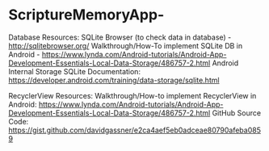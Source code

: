# ScriptureMemoryApp-
Database Resources:
  SQLite Browser (to check data in database) - http://sqlitebrowser.org/
  Walkthrough/How-To implement SQLite DB in Android - https://www.lynda.com/Android-tutorials/Android-App-Development-Essentials-Local-Data-Storage/486757-2.html
  Android Internal Storage SQLite Documentation: https://developer.android.com/training/data-storage/sqlite.html
  
RecyclerView Resources:
  Walkthrough/How-to implement RecyclerView in Android: https://www.lynda.com/Android-tutorials/Android-App-Development-Essentials-Local-Data-Storage/486757-2.html
  GitHub Source Code: https://gist.github.com/davidgassner/e2ca4aef5eb0adceae80790afeba0859
  
